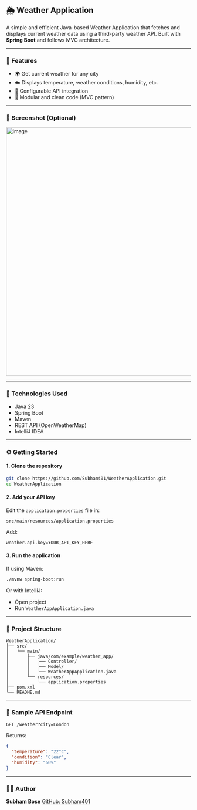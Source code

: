 ## 🌦️ Weather Application

A simple and efficient Java-based Weather Application that fetches and displays current weather data using a third-party weather API. Built with **Spring Boot** and follows MVC architecture.

---

### 🧰 Features

* 🌍 Get current weather for any city
* ☁️ Displays temperature, weather conditions, humidity, etc.
* 🔧 Configurable API integration
* 🧩 Modular and clean code (MVC pattern)

---

### 📸 Screenshot (Optional)
<img width="1919" height="678" alt="image" src="https://github.com/user-attachments/assets/e91fd78c-a5ec-41b0-97e1-bd7b10a67a25" />


---

### 🚀 Technologies Used

* Java 23
* Spring Boot
* Maven
* REST API (OpenWeatherMap)
* IntelliJ IDEA

---

### ⚙️ Getting Started

#### 1. Clone the repository

```bash
git clone https://github.com/Subham401/WeatherApplication.git
cd WeatherApplication
```

#### 2. Add your API key

Edit the `application.properties` file in:

```
src/main/resources/application.properties
```

Add:

```
weather.api.key=YOUR_API_KEY_HERE
```

#### 3. Run the application

If using Maven:

```bash
./mvnw spring-boot:run
```

Or with IntelliJ:

* Open project
* Run `WeatherAppApplication.java`

---

### 📁 Project Structure

```
WeatherApplication/
├── src/
│   └── main/
│       ├── java/com/example/weather_app/
│       │   ├── Controller/
│       │   ├── Model/
│       │   └── WeatherAppApplication.java
│       └── resources/
│           └── application.properties
├── pom.xml
└── README.md
```

---

### 🧪 Sample API Endpoint

```
GET /weather?city=London
```

Returns:

```json
{
  "temperature": "22°C",
  "condition": "Clear",
  "humidity": "60%"
}
```

---

### 🧑‍💻 Author

**Subham Bose**
[GitHub: Subham401](https://github.com/Subham401)
